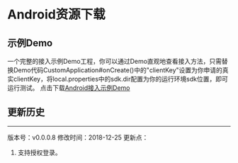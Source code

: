 # Android资源下载
## 示例Demo
一个完整的接入示例Demo工程，你可以通过Demo直观地查看接入方法，只需替换Demo代码CustomApplication#onCreate()中的"clientKey"设置为你申请的真实clientKey，将local.properties中的sdk.dir配置为你的运行环境sdk位置，即可运行测试。
点击下载[Android接入示例Demo]()

## 更新历史
----------------------
版本号：v0.0.0.8
修改时间：2018-12-25
更新点：
1. 支持授权登录。